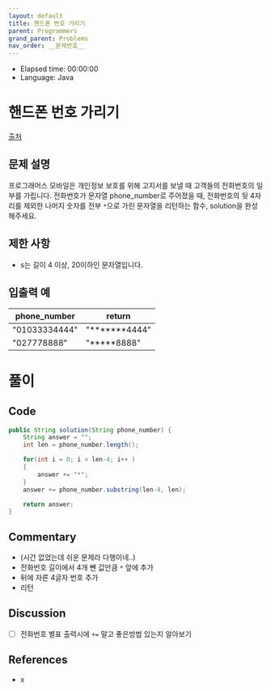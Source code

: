 ```yaml
---
layout: default
title: 핸드폰 번호 가리기
parent: Programmers
grand_parent: Problems
nav_order: __문제번호__
---
```


- Elapsed time: 00:00:00
- Language: Java

<!-- 문제 -->
# 핸드폰 번호 가리기

[출처](https://programmers.co.kr/learn/courses/30/lessons/12948?language=java)

## 문제 설명

프로그래머스 모바일은 개인정보 보호를 위해 고지서를 보낼 때 고객들의 전화번호의 일부를 가립니다.
전화번호가 문자열 phone_number로 주어졌을 때, 전화번호의 뒷 4자리를 제외한 나머지 숫자를 전부 `*`으로 가린 문자열을 리턴하는 함수, solution을 완성해주세요.

## 제한 사항

- s는 길이 4 이상, 20이하인 문자열입니다.

## 입출력 예

| phone_number  | return        |
| ------------- | ------------- |
| "01033334444" | "*******4444" |
| "027778888"   | "*****8888"   |

<!-- 풀이 -->
# 풀이

## Code

``` java
public String solution(String phone_number) {
    String answer = "";
    int len = phone_number.length();

    for(int i = 0; i < len-4; i++ )
    {
        answer += "*";
    }
    answer += phone_number.substring(len-4, len);

    return answer;
}
```

## Commentary

- (시간 없었는데 쉬운 문제라 다행이네..)
- 전화번호 길이에서 4개 뺀 값만큼 `*` 앞에 추가
- 뒤에 자른 4글자 번호 추가
- 리턴

## Discussion

- [ ] 전화번호 별표 출력시에 `+=` 말고 좋은방법 있는지 알아보기

## References
- x
